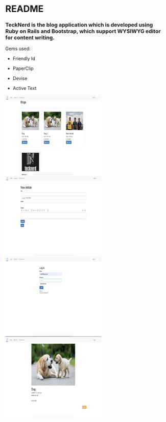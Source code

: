 # README

### TeckNerd is the blog application which is developed using Ruby on Rails and Bootstrap, which support WYSIWYG editor for content writing.

Gems used:

* Friendly Id

* PaperClip

* Devise

* Active Text

<img src="https://github.com/irohit427/teckNerd_rails/blob/master/screenshot/index.png" width="300" height="250"> <img src="https://github.com/irohit427/teckNerd_rails/blob/master/screenshot/new.png" width="300" height="250">
<img src="https://github.com/irohit427/teckNerd_rails/blob/master/screenshot/login.png" width="300" height="250"> <img src="https://github.com/irohit427/teckNerd_rails/blob/master/screenshot/view.png" width="300" height="250">



